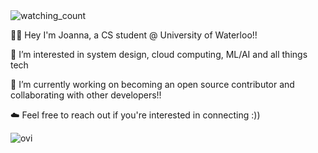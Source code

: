 <!-- <img src="https://komarev.com/ghpvc/?username=sunray4&color=blue" alt="watching_count" /> -->
<img src="https://komarev.com/ghpvc/?username=sunray4&color=blue" alt="watching_count" />

👋🏻 Hey I'm Joanna, a CS student @ University of Waterloo!!

🌱 I’m interested in system design, cloud computing, ML/AI and all things tech

🔭 I’m currently working on becoming an open source contributor and collaborating with other developers!!

☁️ Feel free to reach out if you're interested in connecting :))

<img src="https://github-readme-stats.vercel.app/api/top-langs?username=sunray4&show_icons=true&layout=compact&locale=en&theme=chartreuse-dark" alt="ovi" />

<!--
**sunray4/sunray4** is a ✨ _special_ ✨ repository because its `README.md` (this file) appears on your GitHub profile.

Here are some ideas to get you started:

- 🔭 I’m currently working on ...
- 🌱 I’m currently learning ...
- 👯 I’m looking to collaborate on ...
- 🤔 I’m looking for help with ...
- 💬 Ask me about ...
- 📫 How to reach me: ...
- 😄 Pronouns: ...
- ⚡ Fun fact: ...
-->

